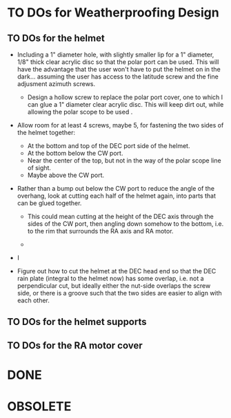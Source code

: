 # TO DOs for Weatherproofing Design

## TO DOs for the helmet

*  Including a 1" diameter hole, with slightly smaller lip for a 1" diameter,
   1/8" thick clear acrylic disc so that
   the polar port can be used. This will have the advantage that the user won't
   have to put the helmet on in the dark... assuming the user has access to the
   latitude screw and the fine adjusment azimuth screws.

   *  Design a hollow screw to replace the polar port cover, one to which I can
      glue a 1" diameter clear acrylic disc. This will keep dirt out, while
      allowing the polar scope to be used .

*  Allow room for at least 4 screws, maybe 5, for fastening the two sides
   of the helmet together:

   *  At the bottom and top of the DEC port side of the helmet.
   *  At the bottom below the CW port.
   *  Near the center of the top, but not in the way of the polar scope line
      of sight.
   *  Maybe above the CW port.

*  Rather than a bump out below the CW port to reduce the angle of the overhang,
   look at cutting each half of the helmet again, into parts that can be glued
   together.

   *  This could mean cutting at the height of the DEC axis through the sides of
      the CW port, then angling down somehow to the bottom, i.e. to the rim that
      surrounds the RA axis and RA motor.

   *  
*  I

*  Figure out how to cut the helmet at the DEC head end so that the DEC rain
   plate (integral to the helmet now) has some overlap, i.e. not a perpendicular
   cut, but ideally either the nut-side overlaps the screw side, or there is a
   groove such that the two sides are easier to align with each other.


## TO DOs for the helmet supports

## TO DOs for the RA motor cover

# DONE

# OBSOLETE
